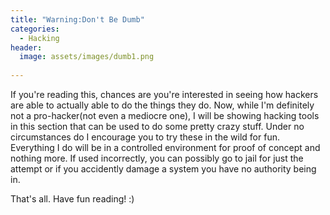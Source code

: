 ```yaml
---
title: "Warning:Don't Be Dumb"
categories:
  - Hacking
header:
  image: assets/images/dumb1.png
  
---
```


If you're reading this, chances are you're interested in seeing how hackers are able to actually able to do the things they do. Now, while I'm definitely not a pro-hacker(not even a mediocre one), I will be showing hacking tools in this section that can be used to do some pretty crazy stuff. Under no circumstances do I encourage you to try these in the wild for fun. Everything I do will be in a controlled environment for proof of concept and nothing more. If used incorrectly, you can possibly go to jail for just the attempt or if you accidently damage a system you have no authority being in. 

That's all. Have fun reading! :) 
